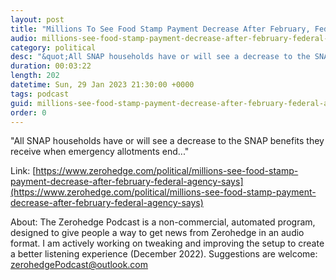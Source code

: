 ```yaml
---
layout: post
title: "Millions To See Food Stamp Payment Decrease After February, Federal Agency Says"
audio: millions-see-food-stamp-payment-decrease-after-february-federal-agency-says-0
category: political
desc: "&quot;All SNAP households have or will see a decrease to the SNAP benefits they receive when emergency allotments end...&quot;"
duration: 00:03:22
length: 202
datetime: Sun, 29 Jan 2023 21:30:00 +0000
tags: podcast
guid: millions-see-food-stamp-payment-decrease-after-february-federal-agency-says-0
order: 0
---
```

&quot;All SNAP households have or will see a decrease to the SNAP benefits they receive when emergency allotments end...&quot;

Link: [https://www.zerohedge.com/political/millions-see-food-stamp-payment-decrease-after-february-federal-agency-says](https://www.zerohedge.com/political/millions-see-food-stamp-payment-decrease-after-february-federal-agency-says)

About: The Zerohedge Podcast is a non-commercial, automated program, designed to give people a way to get news from Zerohedge in an audio format.  I am actively working on tweaking and improving the setup to create a better listening experience (December 2022).  Suggestions are welcome: [zerohedgePodcast@outlook.com](mailto:zerohedgePodcast@outlook.com)